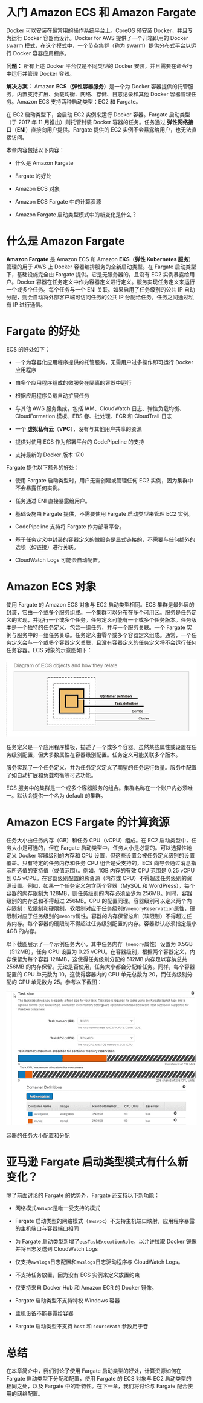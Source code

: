 # 入门 Amazon ECS 和 Amazon Fargate

Docker 可以安装在最常用的操作系统平台上。CoreOS 预安装 Docker，并且专为运行 Docker 容器而设计。Docker for AWS 提供了一个开箱即用的 Docker swarm 模式，在这个模式中，一个节点集群（称为 swarm）提供分布式平台以运行 Docker 容器应用程序。

**问题：** 所有上述 Docker 平台仅是不同类型的 Docker 安装，并且需要在命令行中运行并管理 Docker 容器。

**解决方案：** Amazon **ECS**（**弹性容器服务**）是一个为 Docker 容器提供的托管服务，内置支持扩展、负载均衡、网络、存储、日志记录和其他 Docker 容器管理任务。Amazon ECS 支持两种启动类型：EC2 和 Fargate。

在 EC2 启动类型下，会启动 EC2 实例来运行 Docker 容器。Fargate 启动类型（于 2017 年 11 月推出）则托管封装 Docker 容器的任务。任务通过 **弹性网络接口**（**ENI**）直接向用户提供。Fargate 提供的 EC2 实例不会暴露给用户，也无法直接访问。

本章内容包括以下内容：

+   什么是 Amazon Fargate

+   Fargate 的好处

+   Amazon ECS 对象

+   Amazon ECS Fargate 中的计算资源

+   Amazon Fargate 启动类型模式中的新变化是什么？

# 什么是 Amazon Fargate

**Amazon Fargate** 是 Amazon ECS 和 Amazon **EKS**（**弹性 Kubernetes 服务**）管理的用于 AWS 上 Docker 容器编排服务的全新启动类型。在 Fargate 启动类型下，基础设施完全由 Fargate 提供。它是无服务器的，且没有 EC2 实例暴露给用户。Docker 容器在任务定义中作为容器定义进行定义。服务实现任务定义来运行一个或多个任务。每个任务与一个 ENI 关联。如果启用了任务级别的公共 IP 自动分配，则会自动将外部客户端可访问任务的公共 IP 分配给任务。任务之间通过私有 IP 进行通信。

# Fargate 的好处

ECS 的好处如下：

+   一个为容器化应用程序提供的托管服务，无需用户过多操作即可运行 Docker 应用程序

+   由多个应用程序组成的微服务在隔离的容器中运行

+   根据应用程序负载自动扩展任务

+   与其他 AWS 服务集成，包括 IAM、CloudWatch 日志、弹性负载均衡、CloudFormation 模板、EBS 卷、批处理、ECR 和 CloudTrail 日志

+   一个 **虚拟私有云**（**VPC**），没有与其他用户共享的资源

+   提供对使用 ECS 作为部署平台的 CodePipeline 的支持

+   支持最新的 Docker 版本 17.0

Fargate 提供以下额外的好处：

+   使用 Fargate 启动类型时，用户无需创建或管理任何 EC2 实例，因为集群中不会暴露任何实例。

+   任务通过 ENI 直接暴露给用户。

+   基础设施由 Fargate 提供，不需要使用 Fargate 启动类型来管理 EC2 实例。

+   CodePipeline 支持将 Fargate 作为部署平台。

+   基于任务定义中封装的容器定义的微服务是显式链接的，不需要与任何额外的选项（如链接）进行关联。

+   CloudWatch Logs 可能会自动配置。

# Amazon ECS 对象

使用 Fargate 的 Amazon ECS 对象与 EC2 启动类型相同。ECS 集群是最外层的封装，它由一个或多个服务组成。一个集群可以分布在多个可用区。服务是任务定义的实现，并运行一个或多个任务。任务定义可能有一个或多个任务版本。任务版本是一个独特的任务定义，包含一组任务，并与一个服务关联。一个 Fargate 实例与服务中的一组任务关联。任务定义由零个或多个容器定义组成。通常，一个任务定义会与一个或多个容器定义关联，且没有容器定义的任务定义将不会运行任何任务容器。ECS 对象的示意图如下：

![](img/d19da398-819a-4a30-8926-7b851be6f251.jpg)

任务定义是一个应用程序模板，描述了一个或多个容器。虽然某些属性或设置在任务级别配置，但大多数属性在容器级别配置。任务定义可能关联多个版本。

服务实现了一个任务定义，并为任务定义定义了期望的任务运行数量。服务中配置了如自动扩展和负载均衡等可选功能。

ECS 服务中的集群是一个或多个容器服务的组合。集群名称在一个账户内必须唯一。默认会提供一个名为 default 的集群。

# Amazon ECS Fargate 的计算资源

任务大小由任务内存（GB）和任务 CPU（vCPU）组成。在 EC2 启动类型中，任务大小是可选的，但在 Fargate 启动类型中，任务大小是必需的。可以选择性地定义 Docker 容器级别的内存和 CPU 设置，但这些设置会被任务定义级别的设置覆盖。只有特定的任务内存和任务 CPU 组合是受支持的，ECS 向导会通过消息指示所选值的支持值（或值范围）。例如，1GB 内存的有效 CPU 范围是 0.25 vCPU 到 0.5 vCPU。在容器级别配置的总资源（内存或 CPU）不得超过任务级别的资源设置。例如，如果一个任务定义包含两个容器（MySQL 和 WordPress），每个容器的内存限制为 128MB，则任务级别的内存必须至少为 256MB。同时，容器级别的内存总和不得超过 256MB。CPU 的配置同理。容器级别可以定义两个内存限制：软限制和硬限制。软限制对应于任务级别的`memoryReservation`属性，硬限制对应于任务级别的`memory`属性。容器的内存保留总和（软限制）不得超过任务内存。每个容器的硬限制不得超过任务级别配置的内存。容器默认必须指定最小 4GB 的内存。

以下截图展示了一个示例任务大小，其中任务内存（`memory`属性）设置为 0.5GB（512MB），任务 CPU 设置为 0.25 vCPU。在容器级别，根据两个容器定义，内存保留为每个容器 128MB，这使得任务级别分配的 512MB 内存足以容纳总共 256MB 的内存保留。无论是否使用，任务大小都会分配给任务。同样，每个容器配置的 CPU 单元数为 10，这使得容器内的 CPU 单元总数为 20，而任务级别分配的 CPU 单元数为 25。参考以下截图：

![](img/090df530-6159-4804-8bd6-b851d8cc3084.jpg)

容器的任务大小配置和分配

# 亚马逊 Fargate 启动类型模式有什么新变化？

除了前面讨论的 Fargate 的优势外，Fargate 还支持以下新功能：

+   网络模式`awsvpc`是唯一受支持的模式

+   Fargate 启动类型的网络模式（`awsvpc`）不支持主机端口映射，应用程序暴露的主机端口与容器端口相同

+   为 Fargate 启动类型新增了`ecsTaskExecutionRole`，以允许拉取 Docker 镜像并将日志发送到 CloudWatch Logs

+   仅支持`awslogs`日志配置和`awslogs`日志驱动程序与 CloudWatch Logs。

+   不支持任务放置，因为没有 ECS 实例来定义放置约束

+   仅支持来自 Docker Hub 和 Amazon ECR 的 Docker 镜像。

+   Fargate 启动类型不支持特权 Windows 容器

+   主机设备不能暴露给容器

+   Fargate 启动类型不支持 `host` 和 `sourcePath` 参数用于卷

# 总结

在本章简介中，我们讨论了使用 Fargate 启动类型的好处，计算资源如何在 Fargate 启动类型下分配和配置，使用 Fargate 的 ECS 对象与 EC2 启动类型的相同之处，以及 Fargate 中的新特性。在下一章，我们将讨论与 Fargate 配合使用的网络配置。
